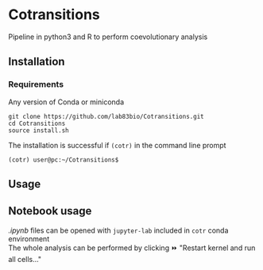 # Cotransitions
Pipeline in python3 and R to perform coevolutionary analysis



## Installation

### Requirements
Any version of Conda or miniconda

```{bash}
git clone https://github.com/lab83bio/Cotransitions.git
cd Cotransitions
source install.sh
```
The installation is successful if `(cotr)` in the command line prompt

```console
(cotr) user@pc:~/Cotransitions$ 
```
## Usage

## Notebook usage
*.ipynb* files can be opened with `jupyter-lab` included in `cotr` conda environment <br>
The whole analysis can be performed by clicking ⏩ "Restart kernel and run all cells..."
